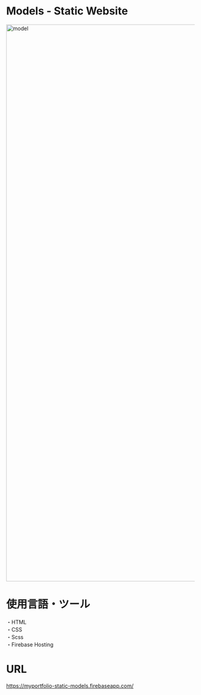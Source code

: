 # Models - Static Website

<img width="1486" alt="model" src="https://user-images.githubusercontent.com/89441781/141671104-7f7ef3ba-c035-42ec-9bf8-a38fab3152c3.png">

# 使用言語・ツール

・HTML <br>
・CSS <br>
・Scss <br>
・Firebase Hosting <br>

# URL

https://myportfolio-static-models.firebaseapp.com/
